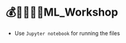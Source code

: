 # :moneybag::triangular_flag_on_post::triangular_flag_on_post::triangular_flag_on_post::triangular_flag_on_post:ML_Workshop
* Use ``Jupyter notebook`` for running the files
